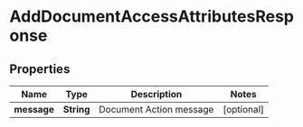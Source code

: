 

# AddDocumentAccessAttributesResponse


## Properties

| Name | Type | Description | Notes |
|------------ | ------------- | ------------- | -------------|
|**message** | **String** | Document Action message |  [optional] |



